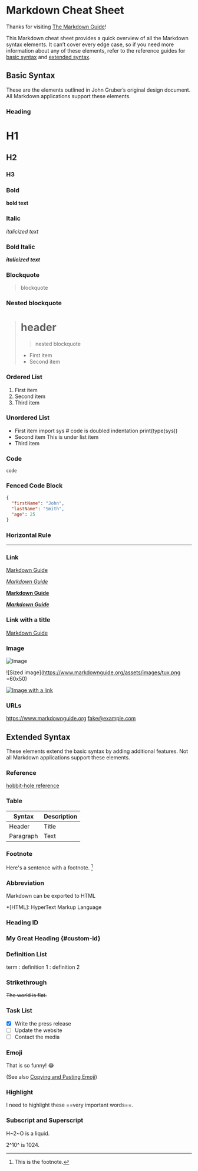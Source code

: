 # Markdown Cheat Sheet

Thanks for visiting [The Markdown Guide](https://www.markdownguide.org)!

This Markdown cheat sheet provides a quick overview of all the Markdown syntax elements. It can’t cover every edge case,
so if you need more information about any of these elements, refer to the reference guides for [basic syntax](https://www.markdownguide.org/basic-syntax)
and [extended syntax](https://www.markdownguide.org/extended-syntax).

## Basic Syntax

These are the elements outlined in John Gruber’s original design document. All Markdown applications support these elements.

### Heading

# H1
## H2
### H3

### Bold

**bold text**

### Italic

*italicized text*

### Bold Italic

***italicized text***

### Blockquote

> blockquote

### Nested blockquote

> # header
>
>> nested blockquote
>
> * First item
> * Second item

### Ordered List

1. First item
2. Second item
3. Third item

### Unordered List

- First item
        import sys # code is doubled indentation
        print(type(sys))
- Second item
    This is under list item
- Third item

### Code

`code`

### Fenced Code Block

```json
{
  "firstName": "John",
  "lastName": "Smith",
  "age": 25
}
```

### Horizontal Rule

---

### Link

[Markdown Guide](https://www.markdownguide.org)

*[Markdown Guide](https://www.markdownguide.org)*

**[Markdown Guide](https://www.markdownguide.org)**

***[Markdown Guide](https://www.markdownguide.org)***

### Link with a title

[Markdown Guide](https://www.markdownguide.org "This is a title")

### Image

![Image](https://www.markdownguide.org/assets/images/tux.png)

![Sized image](https://www.markdownguide.org/assets/images/tux.png =60x50)

[![Image with a link](/assets/images/shiprock.jpg "Shiprock, New Mexico by Beau Rogers")](https://www.flickr.com/photos/beaurogers/31833779864/in/photolist-Qv3rFw-34mt9F-a9Cmfy-5Ha3Zi-9msKdv-o3hgjr-hWpUte-4WMsJ1-KUQ8N-deshUb-vssBD-6CQci6-8AFCiD-zsJWT-nNfsgB-dPDwZJ-bn9JGn-5HtSXY-6CUhAL-a4UTXB-ugPum-KUPSo-fBLNm-6CUmpy-4WMsc9-8a7D3T-83KJev-6CQ2bK-nNusHJ-a78rQH-nw3NvT-7aq2qf-8wwBso-3nNceh-ugSKP-4mh4kh-bbeeqH-a7biME-q3PtTf-brFpgb-cg38zw-bXMZc-nJPELD-f58Lmo-bXMYG-bz8AAi-bxNtNT-bXMYi-bXMY6-bXMYv)

### URLs

<https://www.markdownguide.org>
<fake@example.com>

## Extended Syntax

These elements extend the basic syntax by adding additional features. Not all Markdown applications support these elements.

### Reference

[hobbit-hole reference][1]

[1]: https://en.wikipedia.org/wiki/Hobbit#Lifestyle 'Hobbit lifestyles'

### Table

| Syntax | Description |
| ----------- | ----------- |
| Header | Title |
| Paragraph | Text |

### Footnote

Here's a sentence with a footnote. [^1]

[^1]: This is the footnote.

### Abbreviation

Markdown can be exported to HTML

*[HTML]: HyperText Markup Language

### Heading ID

### My Great Heading {#custom-id}

### Definition List

term
: definition 1
: definition 2

### Strikethrough

~~The world is flat.~~

### Task List

- [x] Write the press release
- [ ] Update the website
- [ ] Contact the media

### Emoji

That is so funny! :joy:

(See also [Copying and Pasting Emoji](https://www.markdownguide.org/extended-syntax/#copying-and-pasting-emoji))

### Highlight

I need to highlight these ==very important words==.

### Subscript and Superscript

H~2~O is a liquid.

2^10^ is 1024.
